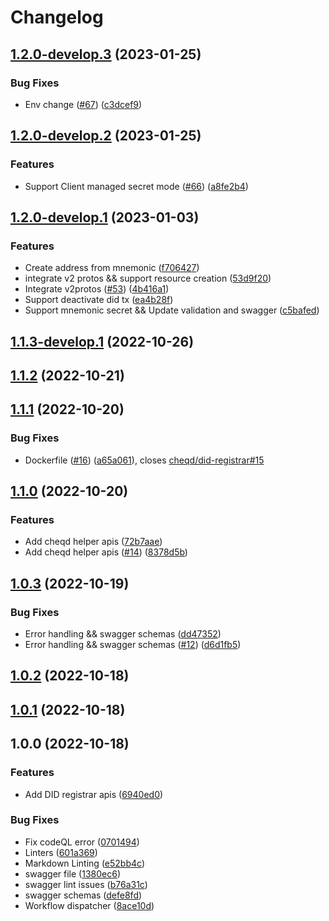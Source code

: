 # Changelog

## [1.2.0-develop.3](https://github.com/cheqd/did-registrar/compare/1.2.0-develop.2...1.2.0-develop.3) (2023-01-25)


### Bug Fixes

* Env change ([#67](https://github.com/cheqd/did-registrar/issues/67)) ([c3dcef9](https://github.com/cheqd/did-registrar/commit/c3dcef99c2c598f05d8502af724beef3034f0d92))

## [1.2.0-develop.2](https://github.com/cheqd/did-registrar/compare/1.2.0-develop.1...1.2.0-develop.2) (2023-01-25)


### Features

* Support Client managed secret mode ([#66](https://github.com/cheqd/did-registrar/issues/66)) ([a8fe2b4](https://github.com/cheqd/did-registrar/commit/a8fe2b493abda38e967ab9af30f1b4f51ae61f8c))

## [1.2.0-develop.1](https://github.com/cheqd/did-registrar/compare/1.1.3-develop.1...1.2.0-develop.1) (2023-01-03)


### Features

* Create address from mnemonic ([f706427](https://github.com/cheqd/did-registrar/commit/f7064272b95d7486e97aa6293ef8122823128923))
* integrate v2 protos && support resource creation ([53d9f20](https://github.com/cheqd/did-registrar/commit/53d9f2065e2163a2958e4b505458b68c3b32a5c6))
* Integrate v2protos ([#53](https://github.com/cheqd/did-registrar/issues/53)) ([4b416a1](https://github.com/cheqd/did-registrar/commit/4b416a18d6174dd06edc9f20b2ffe99c2056f38e))
* Support deactivate did tx ([ea4b28f](https://github.com/cheqd/did-registrar/commit/ea4b28f7a42f666e75f377595a79ac443dec39ac))
* Support mnemonic secret && Update validation and swagger ([c5bafed](https://github.com/cheqd/did-registrar/commit/c5bafed3f294637f3389789d21740d25634951f9))

## [1.1.3-develop.1](https://github.com/cheqd/did-registrar/compare/1.1.2...1.1.3-develop.1) (2022-10-26)

## [1.1.2](https://github.com/cheqd/did-registrar/compare/1.1.1...1.1.2) (2022-10-21)

## [1.1.1](https://github.com/cheqd/did-registrar/compare/1.1.0...1.1.1) (2022-10-20)


### Bug Fixes

* Dockerfile ([#16](https://github.com/cheqd/did-registrar/issues/16)) ([a65a061](https://github.com/cheqd/did-registrar/commit/a65a061de508a91d26904e6ba8786deaaeb767f0)), closes [cheqd/did-registrar#15](https://github.com/cheqd/did-registrar/issues/15)

## [1.1.0](https://github.com/cheqd/did-registrar/compare/1.0.3...1.1.0) (2022-10-20)


### Features

* Add cheqd helper apis ([72b7aae](https://github.com/cheqd/did-registrar/commit/72b7aae8895421a1d3dcec1276a9a57550b0c968))
* Add cheqd helper apis ([#14](https://github.com/cheqd/did-registrar/issues/14)) ([8378d5b](https://github.com/cheqd/did-registrar/commit/8378d5b8ebc68b6c8c22901079e11f58f9bc7e0b))

## [1.0.3](https://github.com/cheqd/did-registrar/compare/1.0.2...1.0.3) (2022-10-19)


### Bug Fixes

* Error handling && swagger schemas ([dd47352](https://github.com/cheqd/did-registrar/commit/dd4735284bf09b8d390ef7d67c970b72da56301e))
* Error handling && swagger schemas ([#12](https://github.com/cheqd/did-registrar/issues/12)) ([d6d1fb5](https://github.com/cheqd/did-registrar/commit/d6d1fb58b962df78aa0e138a0b8bff7c5c5aa775))

## [1.0.2](https://github.com/cheqd/did-registrar/compare/1.0.1...1.0.2) (2022-10-18)

## [1.0.1](https://github.com/cheqd/did-registrar/compare/1.0.0...1.0.1) (2022-10-18)

## 1.0.0 (2022-10-18)


### Features

* Add DID registrar apis ([6940ed0](https://github.com/cheqd/did-registrar/commit/6940ed0c18306acab6d620aaf871254b04a244a2))


### Bug Fixes

* Fix codeQL error ([0701494](https://github.com/cheqd/did-registrar/commit/07014941351d604e2a1ca09ceac9faaa8468c911))
* Linters ([601a369](https://github.com/cheqd/did-registrar/commit/601a3697056d1de2c04ef86dc47bede4cd08d382))
* Markdown Linting ([e52bb4c](https://github.com/cheqd/did-registrar/commit/e52bb4c39758f654a195990174f340c6da675383))
* swagger file ([1380ec6](https://github.com/cheqd/did-registrar/commit/1380ec6754f350a73f2399e07a6742bb3b88027f))
* swagger lint issues ([b76a31c](https://github.com/cheqd/did-registrar/commit/b76a31c6c558ac7810937eef004c0e4fafbcbb89))
* swagger schemas ([defe8fd](https://github.com/cheqd/did-registrar/commit/defe8fd50f92d744fcd2f0f95bf7b760fd2445f4))
* Workflow dispatcher ([8ace10d](https://github.com/cheqd/did-registrar/commit/8ace10d814a2eeb381a995685f3a46fc861ea57b))
